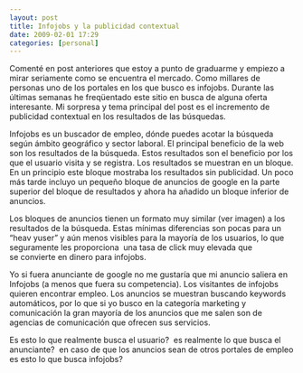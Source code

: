 ```yaml
---
layout: post
title: Infojobs y la publicidad contextual
date: 2009-02-01 17:29
categories: [personal]
---
```

Comenté en post anteriores que estoy a punto de graduarme y empiezo a mirar seriamente como se encuentra el mercado. Como millares de personas uno de los portales en los que busco es infojobs. Durante las últimas semanas he freqüentado este sitio en busca de alguna oferta interesante. Mi sorpresa y tema principal del post es el incremento de publicidad contextual en los resultados de las búsquedas.

Infojobs es un buscador de empleo, dónde puedes acotar la búsqueda según ámbito geográfico y sector laboral. El principal beneficio de la web son los resultados de la búsqueda. Estos resultados son el beneficio por los que el usuario visita y se registra. Los resultados se muestran en un bloque. En un principio este bloque mostraba los resultados sin publicidad. Un poco más tarde incluyo un pequeño bloque de anuncios de google en la parte superior del bloque de resultados y ahora ha añadido un bloque inferior de anuncios.

Los bloques de anuncios tienen un formato muy similar (ver imagen) a los resultados de la búsqueda. Estas mínimas diferencias son pocas para un “heav yuser” y aún menos visibles para la mayoría de los usuarios, lo que seguramente les proporciona  una tasa de click muy elevada que se convierte en dinero para infojobs.

Yo si fuera anunciante de google no me gustaría que mi anuncio saliera en Infojobs (a menos que fuera su competencia). Los visitantes de infojobs quieren encontrar empleo. Los anuncios se muestran buscando keywords automáticos, por lo que si yo busco en la categoría marketing y comunicación la gran mayoría de los anuncios que me salen son de agencias de comunicación que ofrecen sus servicios.

Es esto lo que realmente busca el usuario?  es realmente lo que busca el anunciante?  en caso de que los anuncios sean de otros portales de empleo es esto lo que busca infojobs?
